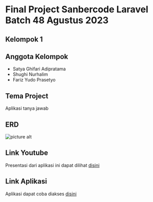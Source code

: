 # Final Project Sanbercode Laravel Batch 48 Agustus 2023



## Kelompok 1

## Anggota Kelompok

* Satya Ghifari Adipratama
* Shughi Nurhalim
* Fariz Yudo Prasetyo

## Tema Project

Aplikasi tanya jawab

## ERD
![picture alt](https://drive.google.com/uc?export=view&id=1kMZpZQ1nUSmCl35ra0sXVHhv_TzSbKDA "Sanbercode Final project ERD")

## Link Youtube
Presentasi dari aplikasi ini dapat dilihat [disini]()

## Link Aplikasi
Aplikasi dapat coba diakses [disini]()


